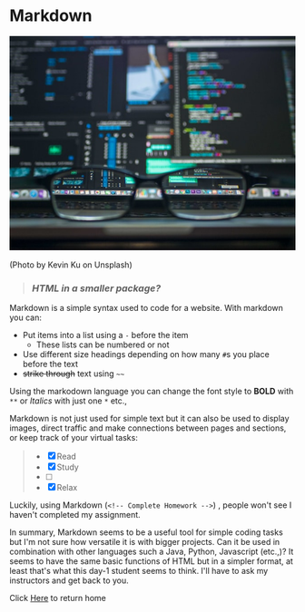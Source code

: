 # Markdown

![Markdown](images/kevin-ku-w7ZyuGYNpRQ-unsplash.jpg)

(Photo by Kevin Ku on Unsplash)

> ### ***HTML in a smaller package?***

Markdown is a simple syntax used to code for a website. With markdown you can:

- Put items into a list using a `-` before the item
  - These lists can be numbered or not
- Use different size headings depending on how many `#`s you place before the text
- ~~strike through~~ text using `~~`

Using the markodown language you can change the font style to **BOLD** with `**` or *Italics* with just one `*` etc.,

Markdown is not just used for simple text but it can also be used to display images, direct traffic and make connections between pages and sections, or keep track of your virtual tasks:

>- [x] Read
>- [x] Study
>- [ ] <!--Complete Homework -->
>- [x] Relax

Luckily, using Markdown (`<!-- Complete Homework -->`) , people won't see I haven't completed my assignment.

In summary, Markdown seems to be a useful tool for simple coding tasks but I'm not sure how versatile it is with bigger projects. Can it be used in combination with other languages such a Java, Python, Javascript (etc.,)? It seems to have the same basic functions of HTML but in a simpler format, at least that's what this day-1 student seems to think. I'll have to ask my instructors and get back to you.

Click [Here](README.md) to return home
